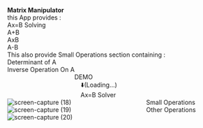 **Matrix Manipulator**<br/>
this App provides :<br/>
Ax=B Solving<br/>
A+B<br/>
AxB<br/>
A-B<br/>
This also provide Small Operations section containing :<br/>
Determinant of A<br/>
Inverse Operation On A<br/>
&emsp;&emsp;&emsp;&emsp;&emsp;&emsp;&emsp;&emsp;&emsp;&emsp;&emsp;DEMO<br/>
&emsp;&emsp;&emsp;&emsp;&emsp;&emsp;&emsp;&emsp;&emsp;&emsp;&emsp;&emsp;⬇️(Loading...)<br/>
&emsp;&emsp;&emsp;&emsp;&emsp;&emsp;&emsp;&emsp;&emsp;&emsp;&emsp;&emsp;Ax=B Solver<br/>
![screen-capture (18)](https://github.com/annous246/MatrixManipulatorinJava-2023-2024-/assets/64448280/0b51f32a-0416-4439-85ea-9959a38c0960)
&emsp;&emsp;&emsp;&emsp;&emsp;&emsp;&emsp;&emsp;&emsp;&emsp;&emsp;&emsp;Small Operations<br/>
![screen-capture (19)](https://github.com/annous246/MatrixManipulatorinJava-2023-2024-/assets/64448280/cd3c7cf7-c803-43e2-a09b-ab5c5a604b92)
&emsp;&emsp;&emsp;&emsp;&emsp;&emsp;&emsp;&emsp;&emsp;&emsp;&emsp;&emsp;Other Operations<br/>
![screen-capture (20)](https://github.com/annous246/MatrixManipulatorinJava-2023-2024-/assets/64448280/54c7b040-8284-4203-8ac0-03c1c7e519b6)


